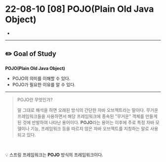 # 22-08-10 [08] POJO(Plain Old Java Object)

- []()
  
---

## ✏️ Goal of Study

**POJO(Plain Old Java Object)**
- POJO의 의미를 이해할 수 있다.
- POJO가 필요한 이유를 알 수 있다.

---

> POJO란 무엇인가?
> 
> 말 그대로 해석을 하면 오래된 방식의 간단한 자바 오브젝트라는 말이다. 무거운 프레임워크들을 사용하면서 해당 프레임워크에 종속된 "무거운" 객체를 만들게 된 것에 반발하여 나타난 용어이다. **POJO**라는 용어는 이후에 주로 특정 자바 모델이나 기능, 프레임워크 등을 따르지 않은 자바 오브젝트를 지칭하는 말로 사용되고 있다.

<br>

💡 스프링 프레임워크는 **POJO** 방식의 프레임워크이다.



